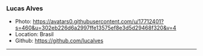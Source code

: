 ### Lucas Alves

- Photo: https://avatars0.githubusercontent.com/u/17712401?s=460&u=302eb226d6a2997ffe13575ef8e3d5d29468f320&v=4
- Location: Brasil
- Github: https://github.com/lucalves

***
